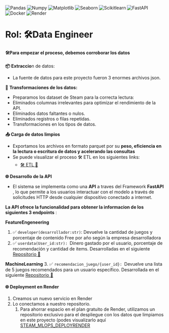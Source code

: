 ![Pandas](https://img.shields.io/badge/-Pandas-333333?style=flat&logo=pandas)
![Numpy](https://img.shields.io/badge/-Numpy-333333?style=flat&logo=numpy)
![Matplotlib](https://img.shields.io/badge/-Matplotlib-333333?style=flat&logo=matplotlib)
![Seaborn](https://img.shields.io/badge/-Seaborn-333333?style=flat&logo=seaborn)
![Scikitlearn](https://img.shields.io/badge/-Scikitlearn-333333?style=flat&logo=scikitlearn)
![FastAPI](https://img.shields.io/badge/-FastAPI-333333?style=flat&logo=fastapi)
![Docker](https://img.shields.io/badge/-Docker-333333?style=flat&logo=docker)
![Render](https://img.shields.io/badge/-Render-333333?style=flat&logo=render)

# Rol: 🛠️Data Engineer

#### 🛠️Para empezar el proceso, debemos corroborar los datos

**📦 Extraccio**n de datos:

- La fuente de datos para este proyecto fueron 3 enormes archivos json.

🔄 **Transformaciones de los datos:**

- Preparamos los dataset de Steam para la correcta lectura:
- Eliminados columnas irrelevantes para optimizar el rendimiento de la API.
- Eliminados datos faltantes o nulos.
- Eliminados registros o filas repetidas.
- Transformaciones en los tipos de datos.

**📤 Carga de datos limpios**

- Exportamos los archivos en formato parquet por su **peso, eficiencia en la lectura o escritura de datos y acelerando **las consultas****
- Se puede visualizar el proceso 🛠️ ETL en los siguientes links:
  - [🛠️ ETL 📂](https://github.com/LacavaLorenzo/STEAM_MLOps/blob/master/1.ETL.ipynb)

**🌐 Desarrollo de la API**

- El sistema se implementa como una **API** a traves del Framework **FastAPI** , lo que permite a los usuarios interactuar con el modelo a través de solicitudes HTTP desde cualquier dispositivo conectado a internet.

**La API ofrece la funcionalidad para obtener la informacion de los siguientes 3 endpoints** :

**FeatureEngeneering**
1. ✅ `developer(desarrollador:str)`: Devuelve la cantidad de juegos y porcentaje de contenido Free por año según la empresa desarrolladora
2. ✅ `userdata(User_id:str): `Dinero gastado por el usuario, porcentaje de recomendación y cantidad de items.
Desarrolladas en el siguiente [Repositorio 📂](https://github.com/LacavaLorenzo/STEAM_MLOps/blob/master/2.FutureEngeneering.ipynb)

**MachineLearning**
3. ✅ `recomendacion_juego/{user_id}: `Devuelve una lista de 5 juegos recomendados para un usuario específico.
Desarrollada en el siguiente [Repositorio 📂](https://github.com/LacavaLorenzo/STEAM_MLOps/blob/master/4.MACHINELEARNING.ipynb)

#### 🌐 Deployment en Render

1. Creamos un nuevo servicio en Render
2. Lo conectamos a nuestro repositorio.
   1. Para ahorrar espacio en el plan gratuito de Render, utilizamos un repositorio exclusivo para el despliegue con los datos que limpiamos en este proyecto (podes visualizarlo aquí [STEAM_MLOPS_DEPLOYRENDER](https://github.com/LacavaLorenzo/STEAM_MLOps_RENDER)
